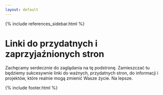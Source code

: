 ```yaml
---
layout: default
---
```


{% include references_sidebar.html %}


  <div class="w3-row w3-padding-64">
    <div class="w3-twothird w3-container">
      <h1 class="w3-text-teal">Linki do przydatnych i zaprzyjaźnionych stron</h1>
      <p>Zachęcamy serdecznie do zaglądania na tę podstronę.
Zamieszczać tu będziemy sukcesywnie linki do ważnych, przydatnych stron, do informacji i projektów,
które realnie mogą zmienić Wasze życie. Na lepsze.</p>
    </div>
  </div>
  
 {% include footer.html %}
<!-- END MAIN -->
</div>
